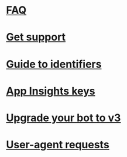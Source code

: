 # [FAQ](../resources-bot-framework-faq.md)
# [Get support](../resources-links-help.md)
# [Guide to identifiers](../resources-identifiers-guide.md)
# [App Insights keys](../resources-app-insights-keys.md)
# [Upgrade your bot to v3](../resources-upgrade-to-v3.md)
# [User-agent requests](../resources-user-agent.md)
<!--## [Tools](~/resources/tools.md)-->